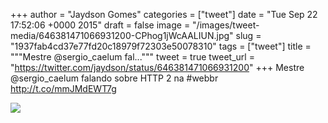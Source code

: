 
+++
author = "Jaydson Gomes"
categories = ["tweet"]
date = "Tue Sep 22 17:52:06 +0000 2015"
draft = false
image = "/images/tweet-media/646381471066931200-CPhog1jWcAALIUN.jpg"
slug = "1937fab4cd37e77fd20c18979f72303e50078310"
tags = ["tweet"]
title = """Mestre @sergio_caelum fal..."""
tweet = true
tweet_url = "https://twitter.com/jaydson/status/646381471066931200"
+++
Mestre @sergio_caelum falando sobre HTTP 2 na #webbr http://t.co/mmJMdEWT7g

![](/images/tweet-media/646381471066931200-CPhog1jWcAALIUN.jpg)